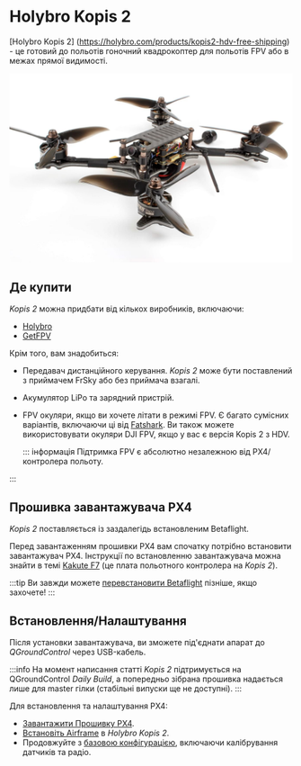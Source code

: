 # Holybro Kopis 2

[Holybro Kopis 2] (https://holybro.com/products/kopis2-hdv-free-shipping) - це готовий до польотів гоночний квадрокоптер для польотів FPV або в межах прямої видимості.

![Kopis 2](../../assets/hardware/holybro_kopis2.jpg)

## Де купити

_Kopis 2_ можна придбати від кількох виробників, включаючи:

- [Holybro](https://holybro.com/products/kopis2-hdv-free-shipping) <!-- item code 30069, 30070 -->
- [GetFPV](https://www.getfpv.com/holybro-kopis-2-6s-fpv-racing-drone-pnp.html)

Крім того, вам знадобиться:

- Передавач дистанційного керування. _Kopis 2_ може бути поставлений з приймачем FrSky або без приймача взагалі.
- Акумулятор LiPo та зарядний пристрій.
- FPV окуляри, якщо ви хочете літати в режимі FPV.
  Є багато сумісних варіантів, включаючи ці від [Fatshark](https://www.fatshark.com/product-page/dominator-v3).
  Ви також можете використовувати окуляри DJI FPV, якщо у вас є версія Kopis 2 з HDV.

  ::: інформація
  Підтримка FPV є абсолютно незалежною від PX4/контролера польоту.

:::

## Прошивка завантажувача PX4

_Kopis 2_ поставляється із заздалегідь встановленим Betaflight.

Перед завантаженням прошивки PX4 вам спочатку потрібно встановити завантажувач PX4.
Інструкції по встановленню завантажувача можна знайти в темі [Kakute F7](../flight_controller/kakutef7.md#bootloader) (це плата польотного контролера на _Kopis 2_).

:::tip
Ви завжди можете [перевстановити Betaflight](../advanced_config/bootloader_update_from_betaflight.md#reinstall-betaflight) пізніше, якщо захочете!
:::

## Встановлення/Налаштування

Після установки завантажувача, ви зможете під'єднати апарат до _QGroundControl_ через USB-кабель.

:::info
На момент написання статті _Kopis 2_ підтримується на QGroundControl _Daily Build_, а попередньо зібрана прошивка надається лише для master гілки (стабільні випуски ще не доступні).
:::

Для встановлення та налаштування PX4:

- [Завантажити Прошивку PX4](../config/firmware.md).
- [Встановіть Airframe](../config/airframe.md) в _Holybro Kopis 2_.
- Продовжуйте з [базовою конфігурацією](../config/index.md), включаючи калібрування датчиків та радіо.

